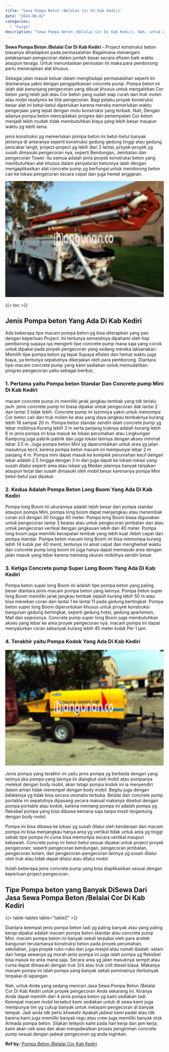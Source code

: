 ```yaml
---
title: "Sewa Pompa Beton /Belalai Cor Di Kab Kediri"
date: "2024-08-02"
categories: 
  - "harga"
description: "Sewa Pompa Beton /Belalai Cor Di Kab Kediri. Nah, untuk Anda yang sedang mencari Jasa Sewa Pompa Beton /Belalai Cor Di Kab Kediri untuk proyek pengecoran And..."
---
```


**Sewa Pompa Beton /Belalai Cor Di Kab Kediri** – Project konstruksi beton biasanya dihadapkan pada permasalahan Bagaimana menangani pelaksanaan pengecoran dalam jumlah besar secara efisien baik waktu ataupun tenaga. Untuk menuntaskan persoalan ini maka para pemborong perlu menerapkan alat khusus.

Sebagai jalan masuk keluar dalam menghadapi permasalahan seperti ini diantaranya yakni dengan pengaplikasian concrete pump. Pompa beton ini ialah alat penunjang pengecoran yang dibuat khusus untuk mengalirkan Cor beton yang telah jadi atau Cor beton yang sudah siap curah dari truk molen atau mobil readymix ke titik pengecoran. Bagi pelaku proyek konstruksi besar alat ini betul-betul diperlukan karena mereka memerlukan waktu pengerjaan yang tepat dengan mutu konstruksi yang terbaik. Nah, Dengan adanya pompa beton menciptakan progres dan penempatan Cor beton menjadi lebih mudah tidak membutuhkan biaya yang lebih besar maupun waktu yg lebih lama.

jenis konstruksi yg memerlukan pompa beton ini betul-betul banyak jenisnya di antaranya seperti konstruksi gedung gedung tinggi atau gedung pencakar langit, project-project yg lebih dari 2 lantai, proyek-proyek yg susah dimasuki pengecoran nya, seperti Bendungan, Jembatan dan pengecoran Tower. Itu semua adalah jenis proyek konstruksi beton yang membutuhkan alat khusus dalam penyaluran betonnya ialah dengan mengaplikasikan alat concrete pump yg berfungsi untuk mendorong beton cair ke lokasi pengecoran secara cepat dan juga hemat anggaran.

![Sewa Pompa Beton /Belalai Cor Di Kab Kediri](/images/sewa-concrete-pump-05.png)

{{< toc >}}

## Jenis Pompa beton Yang Ada Di Kab Kediri

Ada beberapa tipe macam pompa beton yg bisa diterapkan yang pas dengan keperluan Project. Ini tentunya semestinya dipahami oleh tiap pemborong supaya iya mengerti tipe concrete pump mana saja yang cocok untuk dipakai pada proyek pengecoran yang sedang mereka laksanakan. Memilih tipe pompa beton yg tepat Supaya efisien dan hemat waktu juga biaya, ya tentunya sepatutnya dikerjakan oleh para pemborong. Diantara tipe-macam concrete pump yang kami sediakan untuk memudahkan progres pengecoran yaitu sebagai berikut;

### 1\. Pertama yaitu Pompa beton Standar Dan Concrete pump Mini Di Kab Kediri

macam concrete pump ini memiliki jarak jangkau tembak yang tdk terlalu jauh. jenis concrete pump ini biasa dipakai untuk pengecoran dak lantai 2 dan lantai 3 tidak lebih. Concrete pump ini lazimnya yakni untuk memompa Cor beton cair dari truk molen ke atas yang daya jangkau tembaknya kurang lebih 18 sampai 20 m. Pompa beton standar sendiri ialah concrete pump yg lebar mobilnya Kurang lebih 3 m serta panjang truknya adalah kurang lebih 6 m jenis pompa ini bisa masuk ke lokasi perumahan atau Lingkungan Kampung juga pabrik-pabrik dan juga lokasi lainnya dengan akses minimal lebar 3.5 m. Juga pompa beton Mini yg diperuntukkan untuk area yg jalan masuknya kecil, karena pompa beton macam ini mempunyai lebar 2 m panjang 4 m. Pompa mini dapat masuk ke komplek perumahan kecil dengan lebar adalah 2.5 hingga dengan 3 m dan juga dapat ke lokasi-lokasi yang susah dilalui seperti area atau lokasi yg Medan jalannya banyak tanjakan ataupun terjal dan susah dimasuki oleh mobil besar karenanya pompa Mini betul-betul pas dipakai.

### 2\. Kedua Adalah Pompa Beton Long Boom Yang Ada Di Kab Kediri

Pompa long Boom ini ukurannya adalah lebih besar dari pompa standar ataupun pompa Mini, pompa long boom dapat menjangkau atau menembak coran s/d dengan 30 hingga 40 meter. Pompa long Boom biasa digunakan untuk pengecoran lantai 3 keatas atau untuk pengecoran jembatan dan atau untuk pengecoran vertikal dengan jangkauan lebih dari 40 meter. Pompa long boom juga memiliki kecepatan tembak yang lebih kuat /lebih cepat dari pompa standar. Pompa beton macam long Boom ini bisa memompa kurang lebih 14 kubik per 40 menit, tentunya ini amat cepat dan menghemat waktu dan concrete pump long boom ini juga hanya dapat memasuki area dengan jalan masuk yang lebar karena memang ukuran mobilnya sendiri besar.

### 3\. Ketiga Concrete pump Super Long Boom Yang Ada Di Kab Kediri

Pompa beton super long Boom ini adalah tipe pompa beton yang paling besar diantara jenis-macam pompa beton yang lainnya. Pompa beton super long Boom memiliki jarak jangkau tembak sejauh kurang lebih 50 m atau bisa menekan coran dari lantai 1 ke lantai 11 pada gedung bertingkat. Pompa beton super long Boom diperuntukan khusus untuk proyek konstruksi bangunan gedung bertingkat, seperti gedung hotel, gedung apartemen, Mall dan sejenisnya. Concrete pump super long Boom juga membutuhkan akses yang lebar ke area proyek pengecoran nya. macam pompa ini dapat menyalurkan coran sebanyak kurang lebih 45 meter kubik Per 1 jam.

### 4\. Terakhir yaitu Pompa Kodok Yang Ada Di Kab Kediri

![Sewa Pompa Beton /Belalai Cor Di Kab Kediri](/images/sewa-concrete-pump-02.png)

Jenis pompa yang terakhir ini yaitu jenis pompa yg berbeda dengan yang lainnya jika pompa yang lainnya ini diangkut oleh mobil atau pompanya melekat dengan body mobil, akan tetapi pompa kodok ini ia menyendiri dalam artian tidak menempel dengan body mobil. Begitu juga dengan belalainya yg tidak bisa secara otomatis terbuka. Belalai dari concrete pump portable ini sepatutnya dipasang secara manual makanya disebut dengan pompa portable atau kodok, karena memang pompa ini adalah pompa yg fleksibel pompa yang bisa dibawa kemana saja tanpa mesti tergantung dengan body mobil.

Pompa ini bisa dibawa ke lokasi yg susah dilalui oleh kendaraan dan macam pompa ini bisa menjangkau hanya area yg vertikal tidak untuk area yg tinggi sebab tipe pompa ini cuma bisa memompa secara vertikal maupun kebawah. Concrete pump ini betul-betul sesuai dipakai untuk project proyek pengecoran; seperti pengecoran bendungan, pengecoran jembatan, pengecoran kolam, dan pengecoran-pengecoran lainnya yg susah dilalui oleh truk atau tidak dapat dilalui atau dilalui mobil.

Itulah beberapa jenis concrete pump yang bisa diaplikasikan sesuai dengan keperluan project pengecoran.

## Tipe Pompa beton yang Banyak DiSewa Dari Jasa Sewa Pompa Beton /Belalai Cor Di Kab Kediri

{{< table-tables table="table2" >}}

Diantara keempat jenis pompa beton tadi yg paling banyak atau yang paling kerap dipakai adalah macam pompa beton standar atau concrete pump Mini. macam pompa beton ini banyak sekali terpakai oleh para arsitek bangunan terutamanya konstruksi beton pada proyek perumahan, sekolahan, juga proyek ruko-ruko dan juga masjid atau rumah ibadah. selain dari harga sewanya yg murah jenis pompa ini juga ialah pompa yg fleksibel bisa masuk ke area mana saja. Secara area yg jalan masuknya sempit atau cuma dapat dimasuki dengan truk 3/4 atau truk colt diesel biasa. Makanya macam pompa ini ialah pompa yang banyak sekali peminatnya /terbanyak terpakai di lapangan.

Nah, untuk Anda yang sedang mencari Jasa Sewa Pompa Beton /Belalai Cor Di Kab Kediri untuk proyek pengecoran Anda sekarang ini. Kiranya Anda dapat memilih dari 4 jenis pompa beton yg kami sediakan tadi. Keempat macam mobil tersebut kami sediakan untuk di sewa kami juga mempunyai tim yg cukup banyak untuk melayani pengecoran di banyak tempat. Jadi anda tdk perlu khawatir Apakah jadwal kami padat atau tdk karena kami juga memiliki banyak regu atau crew juga memiliki banyak stok Armada pompa beton. Silakan telepon kami pada hari kerja dan jam kerja, kami akan cek area dan akan menjadwalkan proses pengiriman concrete pump sesuai dengan jadwal pengecoran yg anda inginkan.

**Ref by:** [Pompa Beton /Belalai Cor Kab Kediri](https://id.wikipedia.org/wiki/Pompa)
